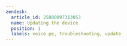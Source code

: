 ```yaml
---
zendesk:
  article_id: 25800097313053
  name: Updating the device
  position: 1
  labels: voice pe, troubleshooting, update
---
```


